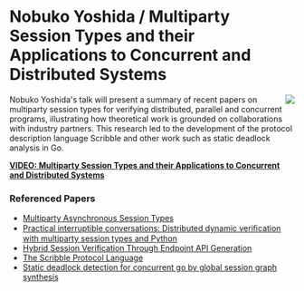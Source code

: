 # Nobuko Yoshida / Multiparty Session Types and their Applications to Concurrent and Distributed Systems

<img src="https://github.com/papers-we-love/pwlconf2016/blob/master/assets/NobukoYoshida.png" align="right">

Nobuko Yoshida's talk will present a summary of recent papers on multiparty session types for verifying distributed, parallel and concurrent programs, illustrating how theoretical work is grounded on collaborations with industry partners. This research led to the development of the protocol description language Scribble and other work such as static deadlock analysis in Go.

**[VIDEO: Multiparty Session Types and their Applications to Concurrent and Distributed Systems](https://goo.gl/D3pam3)**

### Referenced Papers

- [Multiparty Asynchronous Session Types](https://www.doc.ic.ac.uk/~yoshida/multiparty/multiparty.pdf)
- [Practical interruptible conversations: Distributed dynamic veriﬁcation with multiparty session types and Python](http://mrg.doc.ic.ac.uk/publications/practical-interruptible-conversations-distributed-dynamic-verification-with-multiparty-session-types-and-python/)
- [Hybrid Session Verification Through Endpoint API Generation](https://www.doc.ic.ac.uk/research/technicalreports/2015/DTR15-6.pdf)
- [The Scribble Protocol Language](http://mrg.doc.ic.ac.uk/publications/the-scribble-protocol-language/invited.pdf)
- [Static deadlock detection for concurrent go by global session graph synthesis](https://www.doc.ic.ac.uk/~cn06/pub/2016/dingo/main.pdf)

